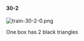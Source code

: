 #### 30-2
![train-30-2-0.png](https://github.com/lil-lab/nlvr/raw/master/nlvr/train/images/51/train-30-2-0.png "train-30-2-0.png")

One box has 2 black triangles